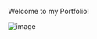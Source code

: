 Welcome to my Portfolio!

![image](https://user-images.githubusercontent.com/78442505/236612788-b9094418-81da-4a04-93a6-216754ed54f2.png)
